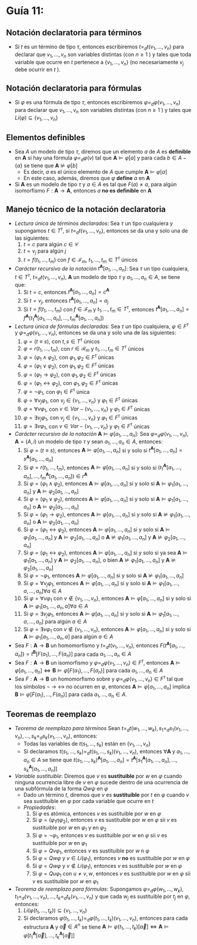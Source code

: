 # Guía 11:

## Notación declaratoria para términos

- Si $t$ es un término de tipo $\tau$, entonces escribiremos $t=_d t(v_1,\dots,v_n)$ para declarar que $v_1,\dots,v_n$ son variables distintas (con $n\geq 1$ ) y tales que toda variable que ocurre en $t$ pertenece a $\{v_1,\dots,v_n\}$ (no necesariamente $v_j$ debe ocurrir en $t$ ).

## Notación declaratoria para fórmulas

- Si $\varphi$ es una fórmula de tipo $\tau$, entonces escribiremos $\varphi=_d \varphi(v_1,\dots,v_n)$ para declarar que $v_1,\dots,v_n$ son variables distintas (con $n\geq 1$ ) y tales que $Li(\varphi)\subseteq\{v_1,\dots,v_n\}$

## Elementos definibles

- Sea $A$ un modelo de tipo $\tau$, diremos que un elemento $a$ de $A$ es **definible** en $\mathbf{A}$ si hay una fórmula $\varphi=_d\varphi(v)$ tal que $\mathbf{A}\models\varphi[a]$ y para cada $b\in A-\{a\}$ se tiene que $\mathbf{A}\not\models\varphi[b]$
  - Es decir, $a$ es el único elemento de $A$ que cumple $\mathbf{A}\models\varphi[a]$
  - En este caso, además, diremos que $\varphi$ **define** $a$ en $\mathbf{A}$
- Si $\mathbf{A}$ es un modelo de tipo $\tau$ y $a\in A$ es tal que $F(a)\neq a$, para algún isomorfismo $F:\mathbf{A}\to\mathbf{A}$, entonces $a$ **no es definible** en $\mathbf{A}$

## Manejo técnico de la notación declaratoria

- _Lectura única de términos declarados_: Sea $\tau$ un tipo cualquiera y supongamos $t\in T^\tau$, si $t=_d t(v_1,\dots,v_n)$, entonces se da una y solo una de las siguientes:
  1. $t=c$ para algún $c\in\mathcal{C}$
  2. $t=v_j$ para algún $j$
  3. $t=f(t_1,\dots,t_m)$ con $f\in\mathcal{F}_m$, $t_1,\dots,t_m\in T^\tau$ únicos
- _Carácter recursivo de la notación_ $t^\mathbf{A}[a_1,\dots,a_n]$: Sea $\tau$ un tipo cualquiera, $t\in T^\tau$, $t=_d t(v_1,\dots,v_n)$, $\mathbf{A}$ un modelo de tipo $\tau$ y $a_1,\dots,a_n\in A$, se tiene que:
  1. Si $t=c$, entonces $t^\mathbf{A}[a_1,\dots,a_n]=c^\mathbf{A}$
  2. Si $t=v_j$, entonces $t^\mathbf{A}[a_1,\dots,a_n]=a_j$
  3. Si $t=f(t_1,\dots,t_m)$ con $f\in\mathcal{F}_m$ y $t_1,\dots,t_m\in T^\tau$, entonces $t^\mathbf{A}[a_1,\dots,a_n]=f^\mathbf{A}(t_1^\mathbf{A}[a_1,\dots,a_n],\dots,t_m^\mathbf{A}[a_1,\dots,a_n])$
- _Lectura única de fórmulas declaradas_: Sea $\tau$ un tipo cualquiera, $\varphi\in F^\tau$ y $\varphi=_d\varphi(v_1,\dots,v_n)$, entonces se da una y solo una de las siguientes:
  1. $\varphi=(t\equiv s)$, con $t,s\in T^\tau$ únicos
  2. $\varphi=r(t_1,\dots,t_m)$, con $r\in\mathcal{R}_m$ y $t_1,\dots,t_m\in T^\tau$ únicos
  3. $\varphi=(\varphi_1\wedge\varphi_2)$, con $\varphi_1,\varphi_2\in F^\tau$ únicas
  4. $\varphi=(\varphi_1\lor\varphi_2)$, con $\varphi_1,\varphi_2\in F^\tau$ únicas
  5. $\varphi=(\varphi_1\to\varphi_2)$, con $\varphi_1,\varphi_2\in F^\tau$ únicas
  6. $\varphi=(\varphi_1\leftrightarrow\varphi_2)$, con $\varphi_1,\varphi_2\in F^\tau$ únicas
  7. $\varphi=\neg\varphi_1$, con $\varphi_1\in F^\tau$ única
  8. $\varphi=\forall v_j\varphi_1$, con $v_j\in\{v_1,\dots,v_n\}$ y $\varphi_1\in F^\tau$ únicas
  9. $\varphi=\forall v\varphi_1$, con $v\in Var-\{v_1,\dots,v_n\}$ y $\varphi_1\in F^\tau$ únicas
  10. $\varphi=\exists v_j\varphi_1$, con $v_j\in\{v_1,\dots,v_n\}$ y $\varphi_1\in F^\tau$ únicas
  11. $\varphi=\exists v\varphi_1$, con $v\in Var-\{v_1,\dots,v_n\}$ y $\varphi_1\in F^\tau$ únicas
- _Carácter recursivo de la notación_ $\mathbf{A}\models\varphi[a_1,\dots,a_n]$: Sea $\varphi=_d\varphi(v_1,\dots,v_n),\mathbf{A}=(A,i)$ un modelo de tipo $\tau$ y sean $a_1,\dots,a_n\in A$, entonces:
  1. Si $\varphi=(t\equiv s)$, entonces $\mathbf{A}\models\varphi[a_1,\dots,a_n]$ si y solo si $t^\mathbf{A}[a_1,\dots,a_n]=s^\mathbf{A}[a_1,\dots,a_n]$
  2. Si $\varphi=r(t_1,\dots,t_m)$, entonces $\mathbf{A}\models\varphi[a_1,\dots,a_n]$ si y solo si $(t_1^\mathbf{A}[a_1,\dots,a_n],\dots,t_m^\mathbf{A}[a_1,\dots,a_n])\in r^\mathbf{A}$
  3. Si $\varphi=(\varphi_1\wedge\varphi_2)$, entonces $\mathbf{A}\models\varphi[a_1,\dots,a_n]$ si y solo si $\mathbf{A}\models\varphi_1[a_1,\dots,a_n]$ y $\mathbf{A}\models\varphi_2[a_1,\dots,a_n]$
  4. Si $\varphi=(\varphi_1\lor\varphi_2)$, entonces $\mathbf{A}\models\varphi[a_1,\dots,a_n]$ si y solo si $\mathbf{A}\models\varphi_1[a_1,\dots,a_n]$ o $\mathbf{A}\models\varphi_2[a_1,\dots,a_n]$
  5. Si $\varphi=(\varphi_1\to\varphi_2)$, entonces $\mathbf{A}\models\varphi[a_1,\dots,a_n]$ si y solo si $\mathbf{A}\not\models\varphi_1[a_1,\dots,a_n]$ o $\mathbf{A}\models\varphi_2[a_1,\dots,a_n]$
  6. Si $\varphi=(\varphi_1\leftrightarrow\varphi_2)$, entonces $\mathbf{A}\models\varphi[a_1,\dots,a_n]$ si y solo si $\mathbf{A}\models\varphi_1[a_1,\dots,a_n]$ y $\mathbf{A}\models\varphi_2[a_1,\dots,a_n]$ o $\mathbf{A}\not\models\varphi_1[a_1,\dots,a_n]$ y $\mathbf{A}\not\models\varphi_2[a_1,\dots,a_n]$
  7. Si $\varphi=(\varphi_1\leftrightarrow\varphi_2)$, entonces $\mathbf{A}\models\varphi[a_1,\dots,a_n]$ si y solo si ya sea $\mathbf{A}\models\varphi_1[a_1,\dots,a_n]$ y $\mathbf{A}\models\varphi_2[a_1,\dots,a_n]$, o bien $\mathbf{A}\not\models\varphi_1[a_1,\dots,a_n]$ y $\mathbf{A}\not\models\varphi_2[a_1,\dots,a_n]$
  8. Si $\varphi=\neg\varphi_1$, entonces $\mathbf{A}\models\varphi[a_1,\dots,a_n]$ si y solo si $\mathbf{A}\not\models\varphi_1[a_1,\dots,a_n]$
  9. Si $\varphi=\forall v_j\varphi_1$, entonces $\mathbf{A}\models\varphi[a_1,\dots,a_n]$ si y solo si $\mathbf{A}\models\varphi_1[a_1,\dots,a,\dots,a_n]\forall a\in A$
  10. Si $\varphi=\forall v\varphi_1$ con $v\notin\{v_1,\dots,v_n\}$, entonces $\mathbf{A}\models\varphi[a_1,\dots,a_n]$ si y solo si $\mathbf{A}\models\varphi_1[a_1,\dots,a_n,a]\forall a\in A$
  11. Si $\varphi=\exists v_j\varphi_1$, entonces $\mathbf{A}\models\varphi[a_1,\dots,a_n]$ si y solo si $\mathbf{A}\models\varphi_1[a_1,\dots,a,\dots,a_n]\text{ para algún }a\in A$
  12. Si $\varphi=\exists v\varphi_1$ con $v\notin\{v_1,\dots,v_n\}$, entonces $\mathbf{A}\models\varphi[a_1,\dots,a_n]$ si y solo si $\mathbf{A}\models\varphi_1[a_1,\dots,a_n,a]\text{ para algún }a\in A$
- Sea $F:\mathbf{A}\to\mathbf{B}$ un homomorfismo y $t=_d t(v_1,\dots,v_n)$, entonces $F(t^\mathbf{A}[a_1,\dots,a_n])=t^\mathbf{B}[F(a_1),\dots,F(a_n)]$ para cada $a_1,\dots,a_n\in A$
- Sea $F:\mathbf{A}\to\mathbf{B}$ un isomorfismo y $\varphi=_d\varphi(v_1,\dots,v_n)\in F^\tau$, entonces $\mathbf{A}\models\varphi[a_1,\dots,a_n]\iff\mathbf{B}\models\varphi[F(a_1),\dots,F(a_n)]$ para cada $a_1,\dots,a_n\in A$
- Sea $F:\mathbf{A}\to\mathbf{B}$ un homomorfismo sobre y $\varphi=_d\varphi(v_1,\dots,v_n)\in F^\tau$ tal que los símbolos $\neg\ \to\ \leftrightarrow$ no ocurren en $\varphi$, entonces $\mathbf{A}\models\varphi[a_1,\dots,a_n]$ implica $\mathbf{B}\models\varphi[F(a_1),\dots,F(a_n)]$ para cada $a_1,\dots,a_n\in A$.

## Teoremas de reemplazo

- _Teorema de reemplazo para términos_ Sean $t=_dt(w_1,\dots,w_k),s_1=_ds_1(v_1,\dots,v_n),\dots,s_k=_ds_k(v_1,\dots,v_n)$, entonces:
  - Todas las variables de $t(s_1,\dots,s_k)$ están en $\{v_1,\dots,v_n\}$
  - Si declaramos $t(s_1,\dots,s_k)=_d t(s_1,\dots,s_k)(v_1,\dots,v_n)$, entonces $\forall\mathbf{A}$ y $a_1,\dots,a_n\in A$ se tiene que $t(s_1,\dots,s_k)^\mathbf{A}[a_1,\dots,a_n]=t^\mathbf{A}[s_1^\mathbf{A}[a_1,\dots,a_n],\dots,s_k^\mathbf{A}[a_1,\dots,a_n]]$
- _Variable sustituible_: Diremos que $v$ es **sustituible** por $w$ en $\varphi$ cuando ninguna ocurrencia libre de $v$ en $\varphi$ sucede dentro de una ocurrencia de una subfórmula de la forma $Qw\psi$ en $\varphi$
  - Dado un término $t$, diremos que $v$ es **sustituible** por $t$ en $\varphi$ cuando $v$ sea sustituible en $\varphi$ por cada variable que ocurre en $t$
  - _Propiedades_:
    1. Si $\varphi$ es atómica, entonces $v$ es sustituible por $w$ en $\varphi$
    2. Si $\varphi=(\varphi_1\eta\varphi_2)$, entonces $v$ es sustituible por $w$ en $\varphi$ sii $v$ es sustituible por $w$ en $\varphi_1$ y en $\varphi_2$
    3. Si $\varphi=\neg\varphi_1$, entonces $v$ es sustituible por $w$ en $\varphi$ sii $v$ es sustituible por $w$ en $\varphi_1$
    4. Si $\varphi=Qv\varphi_1$, entonces $v$ es sustituible por $w$ n $\varphi$
    5. Si $\varphi=Qw\varphi$ y $v\in Li(\varphi_1)$, entonces $v$ **no** es sustituible por $w$ en $\varphi$
    6. Si $\varphi=Qw\varphi$ y $v\notin Li(\varphi_1)$, entonces $v$ es sustituible por $w$ en $\varphi$
    7. Si $\varphi=Qu\varphi_1$ con $u\neq v,w$, entonces $v$ es sustituible por $w$ en $\varphi$ sii $v$ es sustituible por $w$ en $\varphi_1$
- _Teorema de reemplazo para fórmulas_: Supongamos $\varphi=_d\varphi(w_1,\dots,w_k),t_1=_d(v_1,\dots,v_n),\dots,t_k=_dt_k(v_1,\dots,v_n)$ y que cada $w_j$ es sustituible por $t_j$ en $\varphi$, entonces:
  1. $Li(\varphi(t_1,\dots,t_k))\subseteq\{v_1,\dots,v_n\}$
  2. Si declaramos $\varphi(t_1,\dots,t_k)=_d\varphi(t_1,\dots,t_k)(v_1,\dots,v_n)$, entonces para cada estructura $\mathbf{A}$ y $\vec{a}\in A^n$ se tiene $\mathbf{A}\models\varphi(t_1,\dots,t_k)[\vec{a}]\iff\mathbf{A}\models\varphi[t_1^\mathbf{A}[\vec{a}],\dots,t_k^\mathbf{A}[\vec{a}]]$
